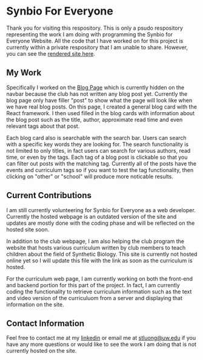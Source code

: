# Synbio For Everyone
Thank you for visiting this respository. This is only a psudo respository representing the work I am doing with programming the Synbio for Everyone Website.
All the code that I have worked on for this project is currently within a private respository that I am unable to share. However, you can see the [rendered site here](https://synbioforeveryone.org/Home).

## My Work
Specifically I worked on the [Blog Page](https://synbioforeveryone.org/Blog) which is currently hidden on the navbar because the club has not written any blog post yet. Currently the blog page only have filler "post" to show what the page will look like when we have real blog posts. On this page, I created a general blog card with the React framework. I then used filled in the blog cards with information about the blog post such as the title, author, approximate read time and even relevant tags about that post.

Each blog card also is searchable with the search bar. Users can search with a specific key words they are looking for. The search functionality is not limited to only titles, in fact users can search for various authors, read time, or even by the tags. Each tag of a blog post is clickable so that you can filter out posts with the matching tag. Currently all of the posts have the events and curriculum tags so if you want to test the tag functionality, then clicking on "other" or "school" will produce more noticable results.

## Current Contributions
I am still currently volunteering for Synbio for Everyone as a web developer. Currently the hosted webpage is an outdated version of the site and updates are mostly done with the coding phase and will be reflected on the hosted site soon.

In addition to the club webpage, I am also helping the club program the website that hosts various curriculum written by club members to teach children about the field of Synthetic Biology. This site is currently not hosted online yet so I will update this file with the link as soon as the curriculum is hosted.

For the curriculum web page, I am currently working on both the front-end and backend portion for this part of the project. In fact, I am currently coding the functionality to retrieve curriculum information such as the text and video version of the curriculuom from a server and displaying that information on the site.

## Contact Information
Feel free to contact me at my [linkedin](https://www.linkedin.com/in/steven-luong/) or email me at <stluong@uw.edu> if you have any more questions or would like to see the work I am doing that is not currently hosted on the site.  